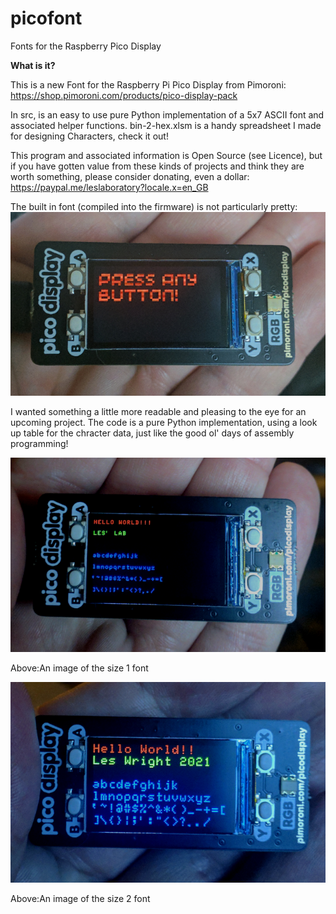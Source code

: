# picofont
Fonts for the Raspberry Pico Display

**What is it?**

This is a new Font for the Raspberry Pi Pico Display from Pimoroni: https://shop.pimoroni.com/products/pico-display-pack

In src, is an easy to use pure Python implementation of a 5x7 ASCII font and associated helper functions.
bin-2-hex.xlsm is a handy spreadsheet I made for designing Characters, check it out!

This program and associated information is Open Source (see Licence), but if you have gotten value from these kinds of projects and think they are worth something, please consider donating, even a dollar: https://paypal.me/leslaboratory?locale.x=en_GB

The built in font (compiled into the firmware) is not particularly pretty:
![Screenshot](media/orig.png)

I wanted something a little more readable and pleasing to the eye for an upcoming project.
The code is a pure Python implementation, using a look up table for the chracter data, just like the good ol' days of assembly programming!

![Screenshot](media/pico.png)

Above:An image of the size 1 font

![Screenshot](media/mini.png)

Above:An image of the size 2 font
